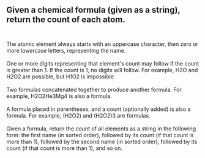 ## Given a chemical formula (given as a string), return the count of each atom. <br> <br> 
The atomic element always starts with an uppercase character, then zero or more lowercase letters, representing the name. <br> <br> 
One or more digits representing that element's count may follow if the count is greater than 1. If the count is 1, no digits will follow. For example, H2O and H2O2 are possible, but H1O2 is impossible. <br> <br> 
Two formulas concatenated together to produce another formula. For example, H2O2He3Mg4 is also a formula. <br> <br> 
A formula placed in parentheses, and a count (optionally added) is also a formula. For example, (H2O2) and (H2O2)3 are formulas. <br> <br> 
Given a formula, return the count of all elements as a string in the following form: the first name (in sorted order), followed by its count (if that count is more than 1), followed by the second name (in sorted order), followed by its count (if that count is more than 1), and so on. <br> 
